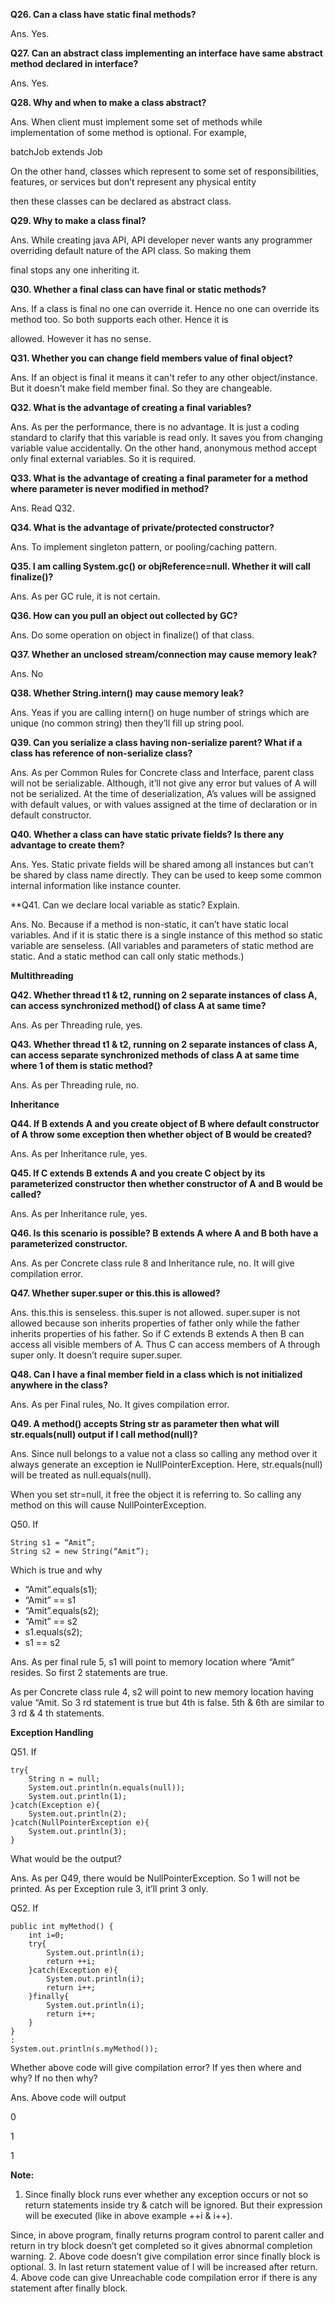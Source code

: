 **Q26. Can a class have static final methods?**

Ans. Yes.

**Q27. Can an abstract class implementing an interface have same abstract method declared in interface?**

Ans. Yes.

**Q28. Why and when to make a class abstract?**

Ans. When client must implement some set of methods while implementation of some method is optional. For example,

batchJob extends Job

On the other hand, classes which represent to some set of responsibilities, features, or services but don’t represent any physical entity

then these classes can be declared as abstract class.

**Q29. Why to make a class final?**

Ans. While creating java API, API developer never wants any programmer overriding default nature of the API class. So making them

final stops any one inheriting it.

**Q30. Whether a final class can have final or static methods?**

Ans. If a class is final no one can override it. Hence no one can override its method too. So both supports each other. Hence it is

allowed. However it has no sense.

**Q31. Whether you can change field members value of final object?**

Ans. If an object is final it means it can&#39;t refer to any other object/instance. But it doesn&#39;t make field member final. So they are changeable.

**Q32. What is the advantage of creating a final variables?**

Ans. As per the performance, there is no advantage. It is just a coding standard to clarify that this variable is read only. It saves you from changing variable value accidentally. On the other hand, anonymous method accept only final external variables. So it is required.

**Q33. What is the advantage of creating a final parameter for a method where parameter is never modified in method?**

Ans. Read Q32.

**Q34. What is the advantage of private/protected constructor?**

Ans. To implement singleton pattern, or pooling/caching pattern.

**Q35. I am calling System.gc() or objReference=null. Whether it will call finalize()?**

Ans. As per GC rule, it is not certain.

**Q36. How can you pull an object out collected by GC?**

Ans. Do some operation on object in finalize() of that class.

**Q37. Whether an unclosed stream/connection may cause memory leak?**

Ans. No

**Q38. Whether String.intern() may cause memory leak?**

Ans. Yeas if you are calling intern() on huge number of strings which are unique (no common string) then they’ll fill up string pool.

**Q39. Can you serialize a class having non-serialize parent? What if a class has reference of non-serialize class?**

Ans. As per Common Rules for Concrete class and Interface, parent class will not be serializable. Although, it’ll not give any error
but values of A will not be serialized. At the time of deserialization, A’s values will be assigned with default values, or with values
assigned at the time of declaration or in default constructor.

**Q40. Whether a class can have static private fields? Is there any advantage to create them?**

Ans. Yes. Static private fields will be shared among all instances but can’t be shared by class name directly. They can be used to keep
some common internal information like instance counter.

**Q41. Can we declare local variable as static? Explain.

Ans. No. Because if a method is non-static, it can’t have static local variables. And if it is static there is a single instance of this
method so static variable are senseless. (All variables and parameters of static method are static. And a static method can call only
static methods.)

**Multithreading**

**Q42. Whether thread t1 &amp; t2, running on 2 separate instances of class A, can access synchronized method() of class A at same
time?**

Ans. As per Threading rule, yes.

**Q43. Whether thread t1 &amp; t2, running on 2 separate instances of class A, can access separate synchronized methods of class A
at same time where 1 of them is static method?**

Ans. As per Threading rule, no.

**Inheritance**

**Q44. If B extends A and you create object of B where default constructor of A throw some exception then whether object of B
would be created?**

Ans. As per Inheritance rule, yes.

**Q45. If C extends B extends A and you create C object by its parameterized constructor then whether constructor of A and B
would be called?**

Ans. As per Inheritance rule, yes.

**Q46. Is this scenario is possible? B extends A where A and B both have a parameterized constructor.**

Ans. As per Concrete class rule 8 and Inheritance rule, no. It will give compilation error.

**Q47. Whether super.super or this.this is allowed?**

Ans. this.this is senseless. this.super is not allowed. super.super is not allowed because son inherits properties of father only while the
father inherits properties of his father. So if C extends B extends A then B can access all visible members of A. Thus C can access
members of A through super only. It doesn’t require super.super.

**Q48. Can I have a final member field in a class which is not initialized anywhere in the class?**

Ans. As per Final rules, No. It gives compilation error.

**Q49. A method() accepts String str as parameter then what will str.equals(null) output if I call method(null)?**

Ans.
Since null belongs to a value not a class so calling any method over it always generate an exception ie NullPointerException. Here,
str.equals(null) will be treated as null.equals(null).

When you set str=null, it free the object it is referring to. So calling any method on this will cause NullPointerException.

Q50. If
```
String s1 = “Amit”;
String s2 = new String(“Amit”);
```
Which is true and why

* “Amit”.equals(s1);
* “Amit” == s1
* “Amit”.equals(s2);
* “Amit” == s2
* s1.equals(s2);
* s1 == s2

Ans. As per final rule 5, s1 will point to memory location where “Amit” resides. So first 2 statements are true.

As per Concrete class rule 4, s2 will point to new memory location having value “Amit. So 3 rd statement is true but 4th is false.
5th & 6th are similar to 3 rd &amp; 4 th statements.

**Exception Handling**

Q51. If
```
try{
	String n = null;
	System.out.println(n.equals(null));
	System.out.println(1);
}catch(Exception e){
	System.out.println(2);
}catch(NullPointerException e){
	System.out.println(3);
}
```
What would be the output?

Ans. As per Q49, there would be NullPointerException. So 1 will not be printed. As per Exception rule 3, it’ll print 3 only.

Q52. If
```
public int myMethod() {
	int i=0;
	try{
		System.out.println(i);
		return ++i;
	}catch(Exception e){
		System.out.println(i);
		return i++;
	}finally{
		System.out.println(i);
		return i++;
	}
}
:
System.out.println(s.myMethod());
```

Whether above code will give compilation error? If yes then where and why? If no then why?

Ans. Above code will output

0

1

1

**Note:**

1. Since finally block runs ever whether any exception occurs or not so return statements inside try &amp; catch will be ignored. But
their expression will be executed (like in above example ++i &amp; i++).

Since, in above program, finally returns program control to parent caller and return in try block doesn’t get completed so it
gives abnormal completion warning.
2. Above code doesn’t give compilation error since finally block is optional.
3. In last return statement value of I will be increased after return.
4. Above code can give Unreachable code compilation error if there is any statement after finally block.
